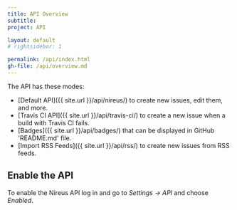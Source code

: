 ```yaml
---
title: API Overview
subtitle:
project: API

layout: default
# rightsidebar: 1

permalink: /api/index.html
gh-file: /api/overview.md
---
```

The API has these modes:

 * [Default API]({{ site.url }}/api/nireus/) to create new issues, edit them, and more.
 * [Travis CI API]({{ site.url }}/api/travis-ci/) to create a new issue when a build with Travis CI fails.
 * [Badges]({{ site.url }}/api/badges/) that can be displayed in GitHub 'README.md' file.
 * [Import RSS Feeds]({{ site.url }}/api/rss/) to create new issues from RSS feeds.

## Enable the API

To enable the Nireus API log in and go to *Settings -> API* and choose *Enabled*.
